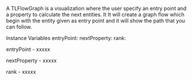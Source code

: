 A TLFlowGraph is a visualization where the user specify an entry point and a property to calculate the next entities.
It It will create a graph flow which begin with the entity given as entry point and it will show the path that you can follow.

Instance Variables
	entryPoint:		<Object>
	nextProperty:		<Object>
	rank:		<Object>

entryPoint
	- xxxxx

nextProperty
	- xxxxx

rank
	- xxxxx
